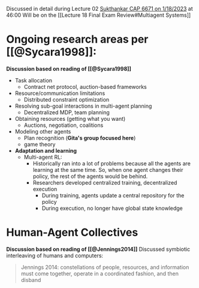 Discussed in detail during Lecture 02  [Sukthankar CAP 6671 on 1/18/2023](https://ucf.hosted.panopto.com/Panopto/Pages/Viewer.aspx?id=5fa6aa84-0fd1-4c46-a8c2-af8100e2493a) at 46:00
Will be on the [[Lecture 18 Final Exam Review#Multiagent Systems]]

# Ongoing research areas per [[@Sycara1998]]:
**Discussion based on reading of [[@Sycara1998]]**

- Task allocation
	- Contract net protocol, auction-based frameworks
- Resource/communication limitations
	- Distributed constraint optimization
- Resolving sub-goal interactions in multi-agent planning
	- Decentralized MDP, team planning
- Obtaining resources (getting what you want)
	- Auctions, negotiation, coalitions
- Modeling other agents
	- Plan recognition (**Gita's group focused here**)
	- game theory
- **Adaptation and learning**
	- Multi-agent RL:  
		- Historically ran into a lot of problems because all the agents are learning at the same time. So, when one agent changes their policy, the rest of the agents would be behind.
		- Researchers developed centralized training, decentralized execution
			- During training, agents update a central repository for the policy
			- During execution, no longer have global state knowledge

# Human-Agent Collectives
**Discussion based on reading of [[@Jennings2014]]**
Discussed symbiotic interleaving of humans and computers:

>Jennings 2014:  constellations of people, resources, and information must come together, operate in a coordinated fashion, and then disband

